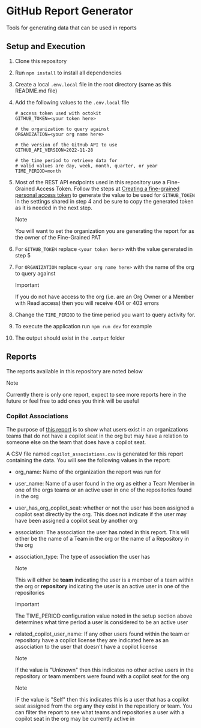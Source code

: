 # GitHub Report Generator

Tools for generating data that can be used in reports

## Setup and Execution

1. Clone this repository
2. Run `npm install` to install all dependencies
3. Create a local `.env.local` file in the root directory (same as this README.md file)
4. Add the following values to the `.env.local` file

    ```
    # access token used with octokit
    GITHUB_TOKEN=<your token here>

    # the organization to query against
    ORGANIZATION=<your org name here>
 
    # the version of the GitHub API to use
    GITHUB_API_VERSION=2022-11-28

    # the time period to retrieve data for 
    # valid values are day, week, month, quarter, or year 
    TIME_PERIOD=month
    ```

5. Most of the REST API endpoints used in this repository use a Fine-Grained Access Token. Follow the steps at [Creating a fine-grained personal access token](https://docs.github.com/en/authentication/keeping-your-account-and-data-secure/managing-your-personal-access-tokens#creating-a-fine-grained-personal-access-token) to generate the value to be used for `GITHUB_TOKEN` in the settings shared in step 4 and be sure to copy the generated token as it is needed in the next step. 

    > [!NOTE]
    > You will want to set the organization you are generating the report for as the owner of the Fine-Grained PAT

6. For `GITHUB_TOKEN` replace `<your token here>` with the value generated in step 5
7. For `ORGANIZATION` replace `<your org name here>` with the name of the org to query against

    > [!IMPORTANT]
    > If you do not have access to the org (i.e. are an Org Owner or a Member with Read access) then you will receive 404 or 403 errors

8. Change the `TIME_PERIOD` to the time period you want to query activity for.
9. To execute the application run `npm run dev` for example
10. The output should exist in the `.output` folder


## Reports

The reports available in this repository are noted below

> [!NOTE]
> Currently there is only one report, expect to see more reports here in the future or feel free to add ones you think will be useful

### Copilot Associations

The purpose of [this report](./src/report/copilot-associations-report.ts) is to show what users exist in an organizations teams that do not have a copilot seat in the org but may have a relation to someone else on the team that does have a copilot seat.

A CSV file named `copilot_associations.csv` is generated for this report containing the data. You will see the following values in the report:

* org_name: Name of the organization the report was run for
* user_name: Name of a user found in the org as either a Team Member in one of the orgs teams or an active user in one of the repositories found in the org
* user_has_org_copilot_seat: whether or not the user has been assigned a copilot seat directly by the org. This does not indicate if the user may have been assigned a copilot seat by another org
* association: The association the user has noted in this report. This will either be the name of a Team in the org or the name of a Repository in the org
* association_type: The type of association the user has 

    > [!NOTE]
    > This will either be **team** indicating the user is a member of a team within the org or **repository** indicating the user is an active user in one of the repositories

    > [!IMPORTANT]
    > The TIME_PERIOD configuration value noted in the setup section above determines what time period a user is considered to be an active user

* related_copilot_user_name: If any other users found within the team or repository have a copilot license they are indicated here as an association to the user that doesn't have a copilot license
  
    > [!NOTE]
    > If the value is "Unknown" then this indicates no other active users in the repository or team members were found with a copilot seat for the org

    > [!NOTE]
    > IF the value is "Self" then this indicates this is a user that has a copilot seat assigned from the org any they exist in the repostiory or team. You can filter the report to see what teams and repositories a user with a copilot seat in the org may be currently active in
